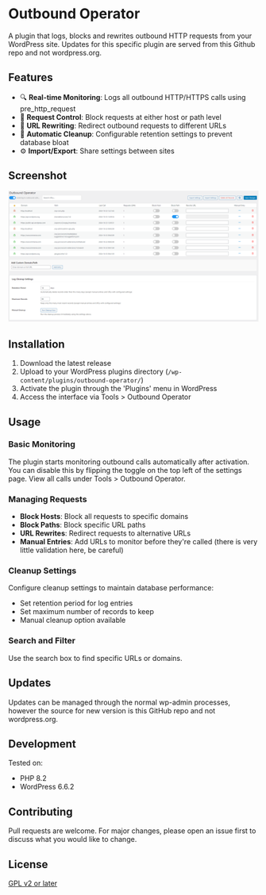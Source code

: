 # Outbound Operator

A plugin that logs, blocks and rewrites outbound HTTP requests from your WordPress site. Updates for this specific plugin are served from this Github repo and not wordpress.org.

## Features

- 🔍 **Real-time Monitoring**: Logs all outbound HTTP/HTTPS calls using pre_http_request
- 🚫 **Request Control**: Block requests at either host or path level
- 🔄 **URL Rewriting**: Redirect outbound requests to different URLs
- 🧹 **Automatic Cleanup**: Configurable retention settings to prevent database bloat
- ⚙️ **Import/Export**: Share settings between sites

## Screenshot

![Outbound Operator Main Interface](screenshots/outbound-operator-settings.png)

## Installation

1. Download the latest release
2. Upload to your WordPress plugins directory (`/wp-content/plugins/outbound-operator/`)
3. Activate the plugin through the 'Plugins' menu in WordPress
4. Access the interface via Tools > Outbound Operator

## Usage

### Basic Monitoring

The plugin starts monitoring outbound calls automatically after activation. You can disable this by flipping the toggle on the top left of the settings page. View all calls under Tools > Outbound Operator.

### Managing Requests

- **Block Hosts**: Block all requests to specific domains
- **Block Paths**: Block specific URL paths
- **URL Rewrites**: Redirect requests to alternative URLs
- **Manual Entries**: Add URLs to monitor before they're called (there is very little validation here, be careful)

### Cleanup Settings

Configure cleanup settings to maintain database performance:
- Set retention period for log entries
- Set maximum number of records to keep
- Manual cleanup option available

### Search and Filter

Use the search box to find specific URLs or domains.

## Updates
Updates can be managed through the normal wp-admin processes, however the source for new version is this GitHub repo and not wordpress.org.

## Development

Tested on:
- PHP 8.2
- WordPress 6.6.2

## Contributing

Pull requests are welcome. For major changes, please open an issue first to discuss what you would like to change.

## License

[GPL v2 or later](https://www.gnu.org/licenses/gpl-2.0.html)

